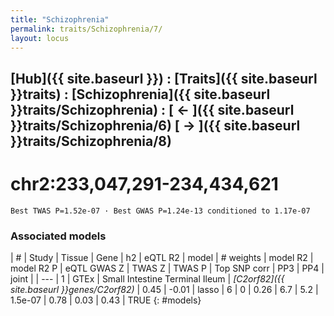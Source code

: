 ```yaml
---
title: "Schizophrenia"
permalink: traits/Schizophrenia/7/ 
layout: locus
---
```


## [Hub]({{ site.baseurl }}) : [Traits]({{ site.baseurl }}traits) : [Schizophrenia]({{ site.baseurl }}traits/Schizophrenia) :  [ ← ]({{ site.baseurl }}traits/Schizophrenia/6)  [ → ]({{ site.baseurl }}traits/Schizophrenia/8)

# chr2:233,047,291-234,434,621

`Best TWAS P=1.52e-07 · Best GWAS P=1.24e-13 conditioned to 1.17e-07`

<script>
Plotly.d3.csv("../7.cond.csv", function(data){ processData(data) } );
</script><div id="graph"></div>

### Associated models

| # | Study | Tissue | Gene | h2 | eQTL R2 | model | # weights | model R2 | model R2 P | eQTL GWAS Z | TWAS Z | TWAS P | Top SNP corr | PP3 | PP4 | joint |
| --- |
1 | GTEx | Small Intestine Terminal Ileum | *[C2orf82]({{ site.baseurl }}genes/C2orf82)* | 0.45 | -0.01 | lasso | 6 | 0 | 0.26 | 6.7 | 5.2 | 1.5e-07 | 0.78 | 0.03 | 0.43 | TRUE
{: #models}

